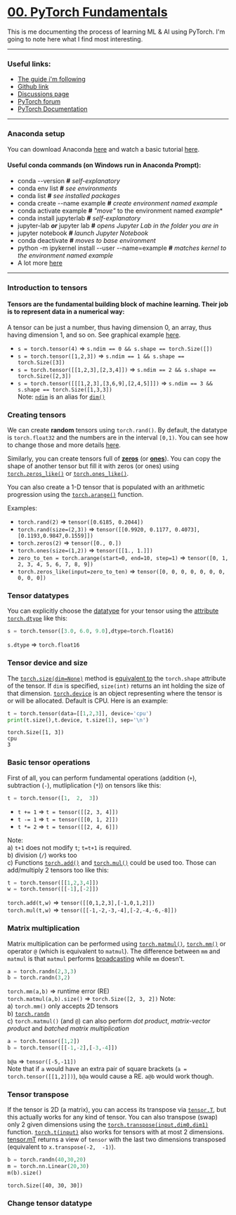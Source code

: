
# [00. PyTorch Fundamentals](https://www.learnpytorch.io/00_pytorch_fundamentals/)
This is me documenting the process of learning ML & AI using PyTorch. I'm going to note here what I find most interesting.

---------------- 

### Useful links:

- [The guide i'm following](https://colab.research.google.com/github/mrdbourke/pytorch-deep-learning/blob/main/00_pytorch_fundamentals.ipynb) 
- [Github link ](https://github.com/mrdbourke/pytorch-deep-learning)
- [Discussions page](https://github.com/mrdbourke/pytorch-deep-learning/discussions)
- [PyTorch forum](https://discuss.pytorch.org/)
- [PyTorch Documentation](https://pytorch.org/docs/stable/)

-------------------
### Anaconda setup
You can download Anaconda [here](https://www.anaconda.com/download) and watch a basic tutorial [here](https://freelearning.anaconda.cloud/get-started-with-anaconda).

#### Useful conda commands (on Windows run in Anaconda Prompt):
- conda --version **#** *self-explanatory*
- conda env list **#** *see environments*
- conda list **#** *see installed packages*
- conda create --name example **#** *create environment named *example**
- conda activate example **#** *"move"* to the environment named *example**
- conda install jupyterlab **#** *self-explanatory*
- jupyter-lab ***or*** jupyter lab **#** *opens Jupyter Lab in the folder you are in*
- jupyter notebook **#** *launch Jupyter Notebook*
- conda deactivate **#** *moves to base environment*
- python -m ipykernel install --user --name=example **#** *matches kernel to the environment named *example**
- A lot more [here](https://docs.conda.io/projects/conda/en/latest/_downloads/a35958a2a7fa1e927e7dfb61ebcd69a9/conda-4.14.pdf)

---

### Introduction to tensors

#### **Tensors** are the fundamental building block of machine learning. Their job is to represent data in a numerical way:
A tensor can be just a number, thus having dimension 0, an array, thus having dimension 1, and so on. See graphical example [here](https://raw.githubusercontent.com/mrdbourke/pytorch-deep-learning/main/images/00-scalar-vector-matrix-tensor.png).
- `s = torch.tensor(4)` $\Rightarrow$ `s.ndim == 0 && s.shape == torch.Size([])`
- `s = torch.tensor([1,2,3])` $\Rightarrow$ `s.ndim == 1 && s.shape == torch.Size([3])`
- `s = torch.tensor([[1,2,3],[2,3,4]])` $\Rightarrow$ `s.ndim == 2 && s.shape == torch.Size([2,3])`
- `s = torch.tensor([[[1,2,3],[3,6,9],[2,4,5]]])` $\Rightarrow$ `s.ndim == 3 && s.shape == torch.Size([1,3,3])`\
Note: [`ndim`](https://pytorch.org/docs/stable/generated/torch.Tensor.ndim.html?highlight=tensor+ndim#torch.Tensor.ndim) is an alias for [`dim()`](https://pytorch.org/docs/stable/generated/torch.Tensor.dim.html#torch.Tensor.dim)

### Creating tensors

We can create **random** tensors using `torch.rand()`. By default, the datatype is `torch.float32` and the numbers are in the interval `[0,1)`. You can see how to change those and more details [here](https://pytorch.org/docs/stable/generated/torch.rand.html?highlight=rand#torch.rand).

Similarly, you can create tensors full of [**zeros**](https://pytorch.org/docs/stable/generated/torch.zeros.html?highlight=zeros#torch.zeros) (or [**ones**](https://pytorch.org/docs/stable/generated/torch.ones.html?highlight=ones#torch.ones)). You can copy the shape of another tensor but fill it with zeros (or ones) using [`torch.zeros_like()`](https://pytorch.org/docs/stable/generated/torch.zeros_like.html) or [`torch.ones_like()`](https://pytorch.org/docs/1.9.1/generated/torch.ones_like.html).

You can also create a 1-D tensor that is populated with an arithmetic progression using the [`torch.arange()`](https://pytorch.org/docs/stable/generated/torch.arange.html?highlight=arange#torch.arange) function.

Examples:

- `torch.rand(2)` $\Rightarrow$ `tensor([0.6185, 0.2044])`
- `torch.rand(size=(2,3))` $\Rightarrow$ `tensor([[0.9920, 0.1177, 0.4073],[0.1193,0.9847,0.1559]])`
- `torch.zeros(2)` $\Rightarrow$ `tensor([0., 0.])`
- `torch.ones(size=(1,2))` $\Rightarrow$ `tensor([[1., 1.]])`
- `zero_to_ten = torch.arange(start=0, end=10, step=1)` $\Rightarrow$ `tensor([0, 1, 2, 3, 4, 5, 6, 7, 8, 9])`
- `torch.zeros_like(input=zero_to_ten)` $\Rightarrow$ `tensor([0, 0, 0, 0, 0, 0, 0, 0, 0, 0])`


### Tensor datatypes

You can explicitly choose the [datatype](https://pytorch.org/docs/stable/tensors.html#data-types) for your tensor using the [attribute `torch.dtype`](https://pytorch.org/docs/stable/tensor_attributes.html#torch.dtype) like this:
```py 
s = torch.tensor([3.0, 6.0, 9.0],dtype=torch.float16)
```
`s.dtype` $\Rightarrow$ `torch.float16`

### Tensor device and size

The [`torch.size(dim=None)`](https://pytorch.org/docs/stable/generated/torch.Tensor.size.html?highlight=tensor+size#torch.Tensor.size) method is [equivalent to](https://github.com/pytorch/pytorch/issues/5544) the `torch.shape` attribute of the tensor. If `dim` is specified, `size(int)` returns an int holding the size of that dimension. [`torch.device`](https://pytorch.org/docs/stable/tensor_attributes.html?highlight=device#torch.device) is an object representing where the tensor is or will be allocated. Default is CPU. Here is an example:

```py
t = torch.tensor(data=[[1,2,3]], device='cpu')
print(t.size(),t.device, t.size(1), sep='\n')
```

`torch.Size([1, 3])`\
`cpu`\
`3`

### Basic tensor operations
First of all, you can perform fundamental operations (addition (`+`), subtraction (`-`), mutliplication (`*`)) on tensors like this:
```py
t = torch.tensor([1,  2,  3])
```
- `t += 1` $\Rightarrow$ `t = tensor([[2, 3, 4]])`
- `t -= 1` $\Rightarrow$ `t = tensor([[0, 1, 2]])`
- `t *= 2` $\Rightarrow$ `t = tensor([[2, 4, 6]])`

Note: \
a) `t+1` does not modify `t`; `t=t+1` is required.\
b) division (`/`) works too \
c) Functions [`torch.add()`](https://pytorch.org/docs/stable/generated/torch.add.html) and [`torch.mul()`](https://pytorch.org/docs/stable/generated/torch.mul.html#torch.mul) could be used too. Those can add/multiply 2 tensors too like this:
```py
t = torch.tensor([[1,2,3,4]])
w = torch.tensor([[-1],[-2]])
```
`torch.add(t,w)` $\Rightarrow$ `tensor([[0,1,2,3],[-1,0,1,2]])`\
`torch.mul(t,w)` $\Rightarrow$ `tensor([[-1,-2,-3,-4],[-2,-4,-6,-8]])`

### Matrix multiplication
Matrix multiplication can be performed using [`torch.matmul()`](https://pytorch.org/docs/stable/generated/torch.matmul.html?highlight=matmul#torch.matmul), [`torch.mm()`](https://pytorch.org/docs/stable/generated/torch.mm.html?highlight=mm#torch.mm) or operator `@` (which is equivalent to `matmul`). The difference between `mm` and `matmul` is that `matmul` performs [broadcasting](https://pytorch.org/docs/stable/notes/broadcasting.html) while `mm` doesn't.
```py
a = torch.randn(2,3,3)
b = torch.randn(3,2)
```
`torch.mm(a,b)` $\Rightarrow$ runtime error (RE)\
`torch.matmul(a,b).size()` $\Rightarrow$ `torch.Size([2, 3, 2])`
Note: \
a) `torch.mm()` only accepts 2D tensors\
b) [`torch.randn`](https://pytorch.org/docs/stable/generated/torch.randn.html?highlight=randn#torch.randn)\
c) `torch.matmul()` (and `@`) can also perform *dot product*, *matrix-vector product* and *batched matrix multiplication*
```py
a = torch.tensor([1,2])
b = torch.tensor([[-1,-2],[-3,-4]])
```
`b@a` $\Rightarrow$ `tensor([-5,-11])` \
Note that if `a` would have an extra pair of square brackets (`a = torch.tensor([[1,2]])`), `b@a` would cause a RE. `a@b` would work though.

### Tensor transpose
If the tensor is 2D (a matrix), you can access its transpose via [`tensor.T`](https://pytorch.org/docs/stable/tensors.html?highlight=tensor+t#torch.Tensor.T), but this actually works for any kind of tensor. You can also transpose (swap) only 2 given dimensions using the [`torch.transpose(input,dim0,dim1)`](https://pytorch.org/docs/stable/generated/torch.transpose.html#torch.transpose) function. [`torch.t(input)`](https://pytorch.org/docs/stable/generated/torch.t.html#torch.t) also works for tensors with at most 2 dimensions. [tensor.mT](https://pytorch.org/docs/stable/tensors.html?highlight=tensor+mt#torch.Tensor.mT) returns a view of `tensor` with the last two dimensions transposed (equivalent to `x.transpose(-2,  -1)`).
```py
b = torch.randn(40,30,20)
m = torch.nn.Linear(20,30)
m(b).size()
```
`torch.Size([40, 30, 30])`

### Change tensor datatype
<!--stackedit_data:
eyJoaXN0b3J5IjpbLTYzMjUzMTQ1NywtMTI1MDU4ODI3NSwyMD
c2ODU3NjM4LC03MjA0MTYxMzgsLTMwNDEyNDkwLC0xMDY4NDk3
NTUyLDE4NDAyMjc2NTcsLTk1ODY2MjY2NCwtMTcxOTkxMzM3Ni
wtNjY3NDk3NDQ3LC04ODM0NjI0MDMsLTE3MzExMTczMjEsMTM1
MjIwMjI1NSwtMjA2Njg5NDEyNywtMTM1ODU0NDgwOSwxNjc5NT
M3MDc0LC0yNzMwMTQ2MjQsMzI5NjA1Mzc3LC0xOTgyNTM0MzQ4
LC0xOTkxNTc5MzA1XX0=
-->